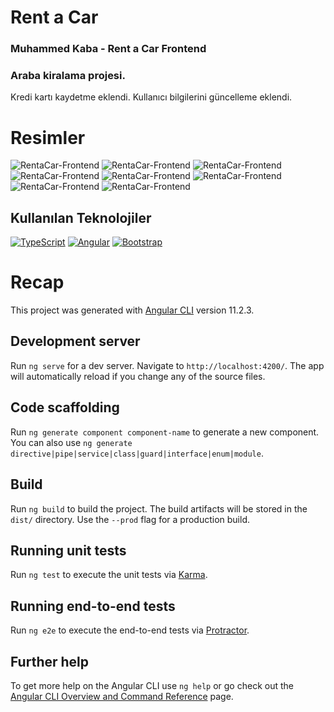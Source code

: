 # Rent a Car

### Muhammed Kaba - Rent a Car Frontend
### Araba kiralama projesi.
Kredi kartı kaydetme eklendi.
Kullanıcı bilgilerini güncelleme eklendi.
# Resimler

![RentaCar-Frontend](https://i.imgur.com/FYNnrxN.png)
![RentaCar-Frontend](https://i.imgur.com/yRHT1zY.png)
![RentaCar-Frontend](https://i.imgur.com/GWY9y8q.png)
![RentaCar-Frontend](https://i.imgur.com/PM0hx7m.png)
![RentaCar-Frontend](https://i.imgur.com/DWR11em.png)
![RentaCar-Frontend](https://i.imgur.com/nY4rqer.png)
![RentaCar-Frontend](https://i.imgur.com/43FemHi.png)
![RentaCar-Frontend](https://i.imgur.com/BNjCvEp.png)

## Kullanılan Teknolojiler

[![TypeScript](https://img.shields.io/badge/TypeScript-007ACC?style=for-the-badge&logo=typescript&logoColor=white)](https://www.typescriptlang.org/)
[![Angular](https://img.shields.io/badge/Angular-DD0031?style=for-the-badge&logo=angular&logoColor=white)](https://angular.io/)
[![Bootstrap](https://img.shields.io/badge/Bootstrap-563D7C?style=for-the-badge&logo=bootstrap&logoColor=white)](https://getbootstrap.com/docs/)
# Recap

This project was generated with [Angular CLI](https://github.com/angular/angular-cli) version 11.2.3.

## Development server

Run `ng serve` for a dev server. Navigate to `http://localhost:4200/`. The app will automatically reload if you change any of the source files.

## Code scaffolding

Run `ng generate component component-name` to generate a new component. You can also use `ng generate directive|pipe|service|class|guard|interface|enum|module`.

## Build

Run `ng build` to build the project. The build artifacts will be stored in the `dist/` directory. Use the `--prod` flag for a production build.

## Running unit tests

Run `ng test` to execute the unit tests via [Karma](https://karma-runner.github.io).

## Running end-to-end tests

Run `ng e2e` to execute the end-to-end tests via [Protractor](http://www.protractortest.org/).

## Further help

To get more help on the Angular CLI use `ng help` or go check out the [Angular CLI Overview and Command Reference](https://angular.io/cli) page.
